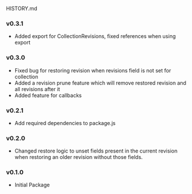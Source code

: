 HISTORY.md

### v0.3.1
  - Added export for CollectionRevisions, fixed references when using export

### v0.3.0
  - Fixed bug for restoring revision when revisions field is not set for collection
  - Added a revision prune feature which will remove restored revision and all revisions after it
  - Added feature for callbacks

### v0.2.1
  - Add required dependencies to package.js

### v0.2.0
  - Changed restore logic to unset fields present in the current revision when restoring an older revision without those fields.

### v0.1.0
  - Initial Package
